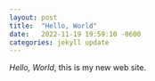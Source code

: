 ```yaml
---
layout: post
title:  "Hello, World"
date:   2022-11-19 19:59:10 -0600
categories: jekyll update
---
```

_Hello, World_, this is my new web site.

